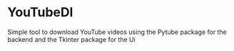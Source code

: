 # YouTubeDl
Simple tool to download YouTube videos using the Pytube package for the backend and the Tkinter package for the Ui
